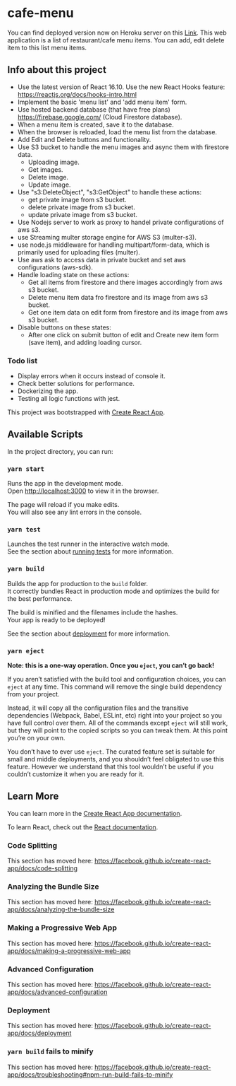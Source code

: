 # cafe-menu

You can find deployed version now on Heroku server on this [Link](https://cafe-menu.herokuapp.com/).
This web application is a list of restaurant/cafe menu items.
You can add, edit delete item to this list menu items.

## Info about this project

- Use the latest version of React 16.10. Use the new React Hooks feature: https://reactjs.org/docs/hooks-intro.html
- Implement the basic 'menu list' and 'add menu item' form.
- Use hosted backend database (that have free plans) https://firebase.google.com/ (Cloud Firestore database).
- When a menu item is created, save it to the database.
- When the browser is reloaded, load the menu list from the database.
- Add Edit and Delete buttons and functionality.
- Use S3 bucket to handle the menu images and async them with firestore data.
  - Uploading image.
  - Get images.
  - Delete image.
  - Update image.
- Use "s3:DeleteObject", "s3:GetObject" to handle these actions:
  - get private image from s3 bucket.
  - delete private image from s3 bucket.
  - update private image from s3 bucket.
- Use Nodejs server to work as proxy to handel private configurations of aws s3.
- use Streaming multer storage engine for AWS S3 (multer-s3).
- use node.js middleware for handling multipart/form-data, which is primarily used for uploading files (multer).
- Use aws ask to access data in private bucket and set aws configurations (aws-sdk).
- Handle loading state on these actions:
  - Get all items from firestore and there images accordingly from aws s3 bucket.
  - Delete menu item data fro firestore and its image from aws s3 bucket.
  - Get one item data on edit form from firestore and its image from aws s3 bucket.
- Disable buttons on these states:
  - After one click on submit button of edit and Create new item form (save item), and adding loading cursor.

### Todo list

- Display errors when it occurs instead of console it.
- Check better solutions for performance.
- Dockerizing the app.
- Testing all logic functions with jest.

This project was bootstrapped with [Create React App](https://github.com/facebook/create-react-app).

## Available Scripts

In the project directory, you can run:

### `yarn start`

Runs the app in the development mode.<br />
Open [http://localhost:3000](http://localhost:3000) to view it in the browser.

The page will reload if you make edits.<br />
You will also see any lint errors in the console.

### `yarn test`

Launches the test runner in the interactive watch mode.<br />
See the section about [running tests](https://facebook.github.io/create-react-app/docs/running-tests) for more information.

### `yarn build`

Builds the app for production to the `build` folder.<br />
It correctly bundles React in production mode and optimizes the build for the best performance.

The build is minified and the filenames include the hashes.<br />
Your app is ready to be deployed!

See the section about [deployment](https://facebook.github.io/create-react-app/docs/deployment) for more information.

### `yarn eject`

**Note: this is a one-way operation. Once you `eject`, you can’t go back!**

If you aren’t satisfied with the build tool and configuration choices, you can `eject` at any time. This command will remove the single build dependency from your project.

Instead, it will copy all the configuration files and the transitive dependencies (Webpack, Babel, ESLint, etc) right into your project so you have full control over them. All of the commands except `eject` will still work, but they will point to the copied scripts so you can tweak them. At this point you’re on your own.

You don’t have to ever use `eject`. The curated feature set is suitable for small and middle deployments, and you shouldn’t feel obligated to use this feature. However we understand that this tool wouldn’t be useful if you couldn’t customize it when you are ready for it.

## Learn More

You can learn more in the [Create React App documentation](https://facebook.github.io/create-react-app/docs/getting-started).

To learn React, check out the [React documentation](https://reactjs.org/).

### Code Splitting

This section has moved here: https://facebook.github.io/create-react-app/docs/code-splitting

### Analyzing the Bundle Size

This section has moved here: https://facebook.github.io/create-react-app/docs/analyzing-the-bundle-size

### Making a Progressive Web App

This section has moved here: https://facebook.github.io/create-react-app/docs/making-a-progressive-web-app

### Advanced Configuration

This section has moved here: https://facebook.github.io/create-react-app/docs/advanced-configuration

### Deployment

This section has moved here: https://facebook.github.io/create-react-app/docs/deployment

### `yarn build` fails to minify

This section has moved here: https://facebook.github.io/create-react-app/docs/troubleshooting#npm-run-build-fails-to-minify
